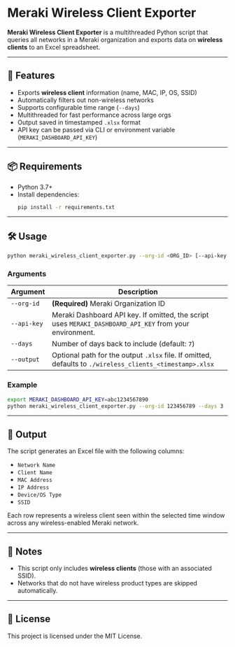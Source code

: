 # Meraki Wireless Client Exporter

**Meraki Wireless Client Exporter** is a multithreaded Python script that queries all networks in a Meraki organization and exports data on **wireless clients** to an Excel spreadsheet.

---

## 🚀 Features

- Exports **wireless client** information (name, MAC, IP, OS, SSID)
- Automatically filters out non-wireless networks
- Supports configurable time range (`--days`)
- Multithreaded for fast performance across large orgs
- Output saved in timestamped `.xlsx` format
- API key can be passed via CLI or environment variable (`MERAKI_DASHBOARD_API_KEY`)

---

## 📦 Requirements

- Python 3.7+
- Install dependencies:
  ```bash
  pip install -r requirements.txt
  ```

---

## 🛠️ Usage

```bash
python meraki_wireless_client_exporter.py --org-id <ORG_ID> [--api-key <API_KEY>] [--days <DAYS>] [--output <FILE>]
```

### Arguments

| Argument       | Description                                                                 |
|----------------|-----------------------------------------------------------------------------|
| `--org-id`     | **(Required)** Meraki Organization ID                                       |
| `--api-key`    | Meraki Dashboard API key. If omitted, the script uses `MERAKI_DASHBOARD_API_KEY` from your environment. |
| `--days`       | Number of days back to include (default: `7`)                               |
| `--output`     | Optional path for the output `.xlsx` file. If omitted, defaults to `./wireless_clients_<timestamp>.xlsx` |

### Example

```bash
export MERAKI_DASHBOARD_API_KEY=abc1234567890
python meraki_wireless_client_exporter.py --org-id 123456789 --days 3
```

---

## 📄 Output

The script generates an Excel file with the following columns:

- `Network Name`
- `Client Name`
- `MAC Address`
- `IP Address`
- `Device/OS Type`
- `SSID`

Each row represents a wireless client seen within the selected time window across any wireless-enabled Meraki network.

---

## 📌 Notes

- This script only includes **wireless clients** (those with an associated SSID).
- Networks that do not have wireless product types are skipped automatically.

---

## 🧾 License

This project is licensed under the MIT License.
